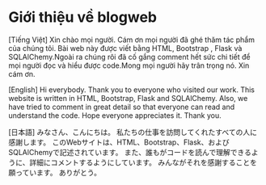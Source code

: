 # Giới thiệu về blogweb

[Tiếng Việt]
Xin chào mọi người. Cám ơn mọi người đã ghé thăm tác phẩm của chúng tôi. Bài web này được viết bằng HTML, Bootstrap , Flask và SQLAlChemy.Ngoài ra chúng rôi đã cố gắng comment hết sức chi tiết để mọi người đọc và hiểu được code.Mong mọi người hãy trân trọng nó. Xin cám ơn. 

[English]
Hi everybody. Thank you to everyone who visited our work. This website is written in HTML, Bootstrap, Flask and SQLAlChemy. Also, we have tried to comment in great detail so that everyone can read and understand the code. Hope everyone appreciates it. Thank you.

[日本語]
みなさん、こんにちは。 私たちの仕事を訪問してくれたすべての人に感謝します。 このWebサイトは、HTML、Bootstrap、Flask、およびSQLAlChemyで記述されています。 また、誰もがコードを読んで理解できるように、詳細にコメントするようにしています。 みんながそれを感謝することを願っています。 ありがとう。
